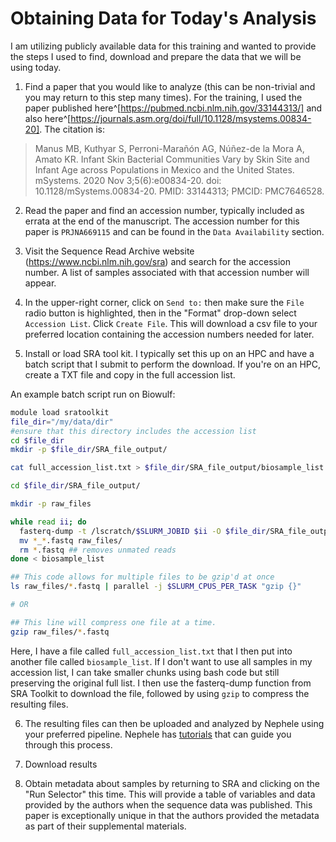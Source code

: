 # Obtaining Data for Today's Analysis

I am utilizing publicly available data for this training and wanted to provide the steps I used to find, download and prepare the data that we will be using today.

1. Find a paper that you would like to analyze (this can be non-trivial and you may return to this step many times). For the training, I used the paper published here^[https://pubmed.ncbi.nlm.nih.gov/33144313/] and also here^[https://journals.asm.org/doi/full/10.1128/msystems.00834-20]. The citation is:

> Manus MB, Kuthyar S, Perroni-Marañón AG, Núñez-de la Mora A, Amato KR. Infant Skin Bacterial Communities Vary by Skin Site and Infant Age across Populations in Mexico and the United States. mSystems. 2020 Nov 3;5(6):e00834-20. doi: 10.1128/mSystems.00834-20. PMID: 33144313; PMCID: PMC7646528.

2. Read the paper and find an accession number, typically included as errata at the end of the manuscript. The accession number for this paper is `PRJNA669115` and can be found in the `Data Availability` section.

3. Visit the Sequence Read Archive website (https://www.ncbi.nlm.nih.gov/sra) and search for the accession number. A list of samples associated with that accession number will appear.

4. In the upper-right corner, click on `Send to:` then make sure the `File` radio button is highlighted, then in the "Format" drop-down select `Accession List`. Click `Create File`. This will download a csv file to your preferred location containing the accession numbers needed for later.

5.  Install or load SRA tool kit. I typically set this up on an HPC and have a batch script that I submit to perform the download. If you're on an HPC, create a TXT file and copy in the full accession list.

An example batch script run on Biowulf:

``` bash
module load sratoolkit
file_dir="/my/data/dir"
#ensure that this directory includes the accession list
cd $file_dir
mkdir -p $file_dir/SRA_file_output/

cat full_accession_list.txt > $file_dir/SRA_file_output/biosample_list

cd $file_dir/SRA_file_output/

mkdir -p raw_files

while read ii; do
  fasterq-dump -t /lscratch/$SLURM_JOBID $ii -O $file_dir/SRA_file_output/
  mv *_*.fastq raw_files/
  rm *.fastq ## removes unmated reads
done < biosample_list

## This code allows for multiple files to be gzip'd at once
ls raw_files/*.fastq | parallel -j $SLURM_CPUS_PER_TASK "gzip {}"

# OR

## This line will compress one file at a time.
gzip raw_files/*.fastq
```

Here, I have a file called `full_accession_list.txt` that I then put into another file called `biosample_list`. If I don't want to use all samples in my accession list, I can take smaller chunks using bash code but still preserving the original full list. I then use the fasterq-dump function from SRA Toolkit to download the file, followed by using `gzip` to compress the resulting files.

6. The resulting files can then be uploaded and analyzed by Nephele using your preferred pipeline. Nephele has [tutorials](https://nephele.niaid.nih.gov/user_guide/) that can guide you through this process.

7. Download results

8. Obtain metadata about samples by returning to SRA and clicking on the "Run Selector" this time. This will provide a table of variables and data provided by the authors when the sequence data was published. This paper is exceptionally unique in that the authors provided the metadata as part of their supplemental materials.
